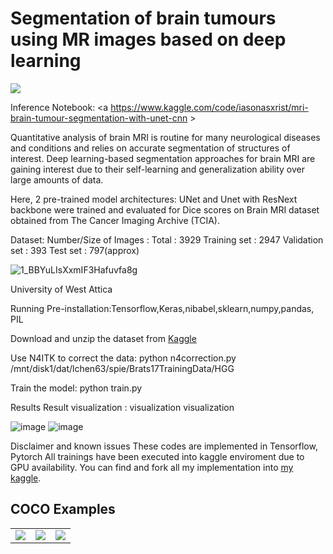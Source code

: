 # Segmentation of brain tumours using MR images based on deep learning
<a href="https://opensource.org/licenses/MIT">
 <img src="https://img.shields.io/badge/License-MIT-yellow.svg"></a>  
 
 
Inference Notebook: <a https://www.kaggle.com/code/iasonasxrist/mri-brain-tumour-segmentation-with-unet-cnn > </a>  


Quantitative analysis of brain MRI is routine for many neurological diseases and conditions and relies on accurate segmentation of structures of interest. Deep learning-based segmentation approaches for brain MRI are gaining interest due to their self-learning and generalization ability over large amounts of data.

Here, 2 pre-trained model architectures: UNet and Unet with ResNext backbone were trained and evaluated for Dice scores on Brain MRI dataset obtained from The Cancer Imaging Archive (TCIA).


Dataset:
Number/Size of Images   : Total      : 3929
                          Training set   : 2947 
                          Validation set : 393 
                          Test set       : 797(approx)
                          
                          
![1_BBYuLIsXxmIF3Hafuvfa8g](https://user-images.githubusercontent.com/80000902/138735451-072b41c5-7fa0-4149-8f37-3e53e165a311.gif)

University of West Attica




Running
Pre-installation:Tensorflow,Keras,nibabel,sklearn,numpy,pandas, PIL

Download and unzip the dataset from [Kaggle](https://www.kaggle.com/mateuszbuda/lgg-mri-segmentation) 

Use N4ITK to correct the data: python n4correction.py /mnt/disk1/dat/lchen63/spie/Brats17TrainingData/HGG

Train the model: python train.py




Results
Result visualization : visualization visualization

![image](https://user-images.githubusercontent.com/80000902/194289022-9bdf1591-1a3a-4741-89fe-d175424e3ecd.png)
![image](https://user-images.githubusercontent.com/80000902/194289240-feabf62a-5572-4e38-81c4-cd25b89133c9.png)




Disclaimer and known issues
These codes are implemented in Tensorflow, Pytorch
All trainings have been executed into kaggle enviroment due to GPU availability.
You can find and fork all my implementation into [my kaggle](https://www.kaggle.com/iasonasxrist).


## COCO Examples

<table>
  <tr>
    <td><img src="Images/COCO_val2014_000000562207.jpg" ></td>
    <td><img src="Images/COCO_val2014_000000165547.jpg" ></td>
    <td><img src="Images/COCO_val2014_000000579664.jpg" ></td>

